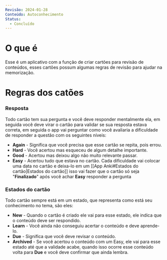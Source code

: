 ```yaml
---
Revisão: 2024-01-28
Conteúdo: Autoconhecimento
Status:
  - Concluído
---
```


# O que é
Esse é um aplicativo com a função de criar cartões para revisão de conteúdos, esses cartões possum algumas regras de revisão para ajudar na memorização.
# Regras dos catões
### Resposta
Todo cartão tem sua pergunta e você deve responder mentalmente ela, em seguida você deve virar o cartão para validar se sua resposta estava correta, em seguida o app vai perguntar como você avaliaria a dificuldade de responder a questão com os seguintes níveis:
- **Again** - Significa que você precisa que esse cartão se repita, pois errou.
- **Hard** - Você acertou mas esqueceu de algum detalhe importante.
- **Good** - Acertou mas deixou algo não muito relevante passar.
- **Easy** - Acertou tudo que estava no cartão.
Cada dificuldade vai colocar uma data no cartão e deixa-lo em um [[App Anki#Estados do cartão|Estados do cartão]] isso vai fazer que o cartão só seja "**Finalizado**" após você achar **Easy** responder a pergunta  
### Estados do cartão 
Todo cartão sempre está em um estado, que representa como está seu conhecimento no tema, são eles:
- **New** - Quando o cartão é criado ele vai para esse estado, ele indica que o conteúdo deve ser respondido.
- **Learn** - Você ainda não conseguiu acertar o conteúdo e deve aprende-lo.
- **Due** - Significa que você deve revisar o conteúdo.
- **Archived** - Se você acertou o conteúdo com um Easy, ele vai para esse estado até que a validade acabe, quando isso ocorre esse conteúdo volta para **Due** e você deve confirmar que ainda lembra. 

